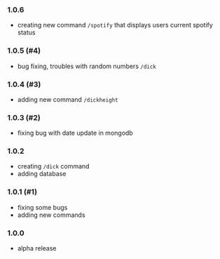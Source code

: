 ### 1.0.6
- creating new command ```/spotify``` that displays users current spotify status

### 1.0.5 (#4)
- bug fixing, troubles with random numbers ```/dick```

### 1.0.4 (#3)
- adding new command ```/dickheight```

### 1.0.3 (#2)
- fixing bug with date update in mongodb

### 1.0.2
- creating ```/dick``` command
- adding database

### 1.0.1 (#1)
- fixing some bugs
- adding new commands

### 1.0.0
- alpha release
